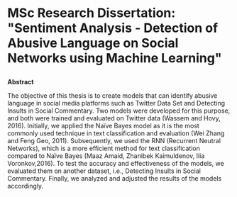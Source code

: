 <h1><p><b>MSc Research Dissertation: "Sentiment Analysis - Detection of Abusive Language on Social Networks using Machine Learning"</b></p></h1>

<b>Abstract</B>

The objective of this thesis is to create models that can identify abusive language in social media platforms such as Twitter Data Set and Detecting Insults
in Social Commentary. Two models were developed for this purpose, and both were trained and evaluated on Twitter data (Wassem and Hovy, 2016). Initially, 
we applied the Naïve Bayes model as it is the most commonly used technique in text classification and evaluation (Wei Zhang and Feng Geo, 2011). 
Subsequently, we used the RNN (Recurrent Neutral Networks), which is a more efficient method for text classification compared to Naïve Bayes
(Maaz Amaid, Zhanibek Kaimuldenov, Ilia Voronkov,2016). To test the accuracy and effectiveness of the models, we evaluated them on another dataset, i.e.,
Detecting Insults in Social Commentary. Finally, we analyzed and adjusted the results of the models accordingly.
